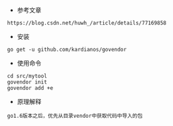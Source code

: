 - 参考文章
```
https://blog.csdn.net/huwh_/article/details/77169858
```

- 安装
```
go get -u github.com/kardianos/govendor 
```

- 使用命令
```
cd src/mytool
govendor init
govendor add +e
```

- 原理解释
```
go1.6版本之后，优先从目录vendor中获取代码中导入的包
```
